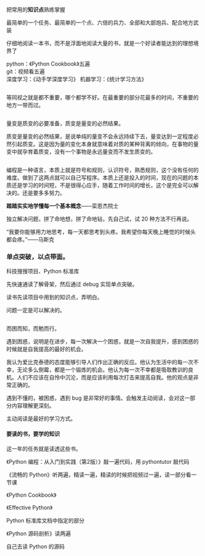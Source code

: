 
把常用的**知识点**熟练掌握  

最简单的一个任务、最简单的一个点、六倍的兵力、全部和大部炮兵、配合地方武装  

仔细地阅读一本书，而不是浮面地阅读大量的书，就是一个好读者能达到的理想境界了  

python：《Python Cookbook》五遍  
git：视频看五遍  
深度学习：《动手学深度学习》 
机器学习：《统计学习方法》  

```python 
```

等同视之就是都不重要，哪个都学不好。在最重要的部分花最多的时间，不重要的地方一带而过。    

```python 
```

量变是质变的必要准备，质变是量变的必然结果。  

质变是量变的必然结果，是说单纯的量变不会永远持续下去，量变达到一定程度必然引起质变。这是因为量的变化本身就意味着对质的某种背离的倾向，在事物的量变中就孕育着质变，没有一个事物是永远量变而不发生质变的。  

```python 
```

编程是一种语言，本质上就是符号和规则，认识符号，熟悉规则，这个没有任何的难度。做到了这两点就可以自己写程序。本质上还是投入的时间，现在的问题的本质还是学习的时间短，不是很得心应手，随着工作时间的增长，这个是完全可以解决的。还是要多多努力。  

**踏踏实实地学懂每一个基本概念**——栾恩杰院士

独立解决问题，拼了命地想，拼了命地钻，先自己试，试 20 种方法不行再说。  

“我要你能够用力地思考，每一天都思考到头疼。我希望你每天晚上睡觉的时候头都会疼。”——马斯克  


### 单点突破，以点带面。  

科技搜搜项目、Python 标准库

先快速通读了解骨架，然后通过 debug 实现单点突破。  

读书先读项目中用到的知识点，弄明白。  

问题一定是可以解决的。  

```python 

```

而困而知，而勉而行。  

遇到困惑，说明是在进步，每一次解决一个困惑，就是一次自我提升，感到困惑的时候就是自我提高的最好的机会。  

我认为爱比克泰德的态度能够引导人们作出正确的反应。他认为生活中的每一次不幸，无论多么倒霉，都是一个锻炼的机会。他认为每一次不幸都是吸取教训的良机。人们不应该在自怜中沉沦，而是应该利用每次打击来提高自我。他的观点是非常正确的。  


遇到不懂的，被困惑，遇到 bug 是非常好的事情。会触发主动阅读，会对这一部分内容理解更深刻。  

主动阅读是最好的学习方式。  



#### 要读的书，要学的知识  

这一年的任务就是读透这些书。  

《Python 编程：从入门到实践（第2版）》敲一遍代码，用 pythontutor 敲代码    

《流畅的 Python》听两遍，精读一遍，精读的时候把视频过一遍，读一部分看一节课  

《Python Cookbook》  

《Effective Python》  

Python 标准库文档中指定的部分  

《Python 源码剖析》读两遍  

自己去读 Python 的源码  



